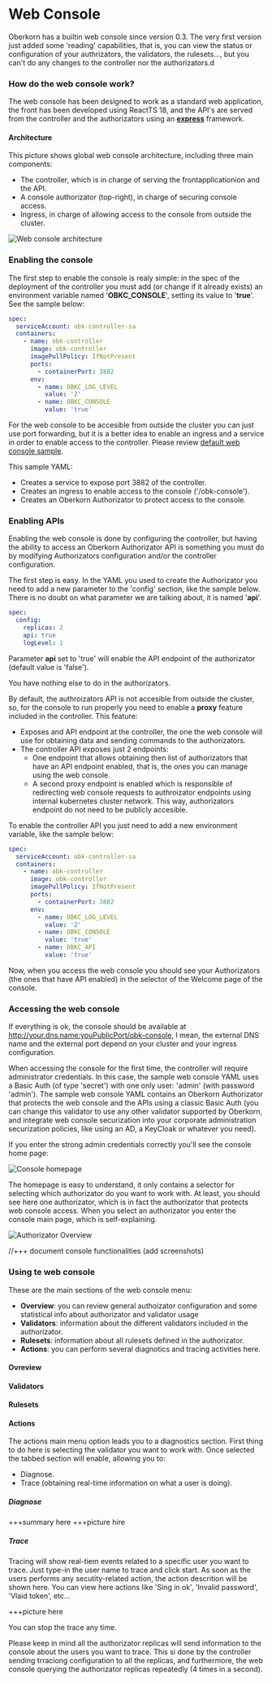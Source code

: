 # Web Console
Oberkorn has a builtin web console since version 0.3. The very first version just added some 'reading' capabilities, that is, you can view the status or configuration of your authrizators, the validators, the rulesets..., but you can't do any changes to the controller nor the authorizators.d

### How do the web console work?
The web console has been designed to work as a standard web application, the front has been developed using ReactTS 18, and the API's are served from the controller and the authorizators using an [**express**](http://expressjs.com) framework.

#### Architecture
This picture shows global web console architecture, including three main components:

  - The controller, which is in charge of serving the frontapplicationion and the API.
  - A console authorizator (top-right), in charge of securing console access.
  - Ingress, in charge of allowing access to the console from outside the cluster.

![Web console architecture](/_media/webconsole/webconsole-architecture.png)


### Enabling the console
The first step to enable the console is realy simple: in the spec of the deployment of the controller you must add (or change if it already exists) an environment variable named '**OBKC_CONSOLE**', setting its value to '**true**'. See the sample below:

```yaml
spec:
  serviceAccount: obk-controller-sa
  containers:
    - name: obk-controller
      image: obk-controller
      imagePullPolicy: IfNotPresent
      ports:
        - containerPort: 3882
      env:
        - name: OBKC_LOG_LEVEL
          value: '2'
        - name: OBKC_CONSOLE
          value: 'true'
```

For the web console to be accesible from outside the cluster you can just use port forwarding, but it is a better idea to enable an ingress and a service in order to enable access to the controller. Please review [default web console sample](https://raw.githubusercontent.com/jfvilasPersonal/obk-controller/main/controller-webconsole.yaml).

This sample YAML:
  - Creates a service to expose port 3882 of the controller.
  - Creates an ingress to enable access to the console ('/obk-console').
  - Creates an Oberkorn Authorizator to protect access to the console.

### Enabling APIs
Enabling the web console is done by configuring the controller, but having the ability to access an Oberkorn Authorizator API is something you must do by modifying Authorizators configuration and/or the controller configuration.

The first step is easy. In the YAML you used to create the Authorizator you need to add a new parameter to the 'config' section, like the sample below. There is no doubt on what parameter we are talking about, it is named '**api**'.

```yaml
spec:
  config:
    replicas: 2
    api: true
    logLevel: 1
```

Parameter **api** set to 'true' will enable the API endpoint of the authorizator (default value is 'false').

You have nothing else to do in the authorizators.

By default, the authroizators API is not accesible from outside the cluster, so, for the console to run properly you need to enable a **proxy** feature included in the controller. This feature:

  - Exposes and API endpoint at the controller, the one the web console will use for obtaining data and sending commands to the authorizators.
  - The controller API exposes just 2 endpoints:
    - One endpoint that allows obtaining then list of authorizators that have an API endpoint enabled, that is, the ones you can manage using the web console.
    - A second proxy endpoint is enabled which is responsible of redirecting web console requests to authroizator endpoints using internal kubernetes cluster network. This way, authorizators endpoint do not need to be publicly accesible.

To enable the controller API you just need to add a new environment variable, like the sample below:

```yaml
spec:
  serviceAccount: obk-controller-sa
  containers:
    - name: obk-controller
      image: obk-controller
      imagePullPolicy: IfNotPresent
      ports:
        - containerPort: 3882
      env:
        - name: OBKC_LOG_LEVEL
          value: '2'
        - name: OBKC_CONSOLE
          value: 'true'
        - name: OBKC_API
          value: 'true'
```

Now, when you access the web console you should see your Authorizators (the ones that have API enabled) in the selector of the Welcome page of the console.


### Accessing the web console
If everything is ok, the console should be available at http://your.dns.name:youPublicPort/obk-console, I mean, the external DNS name and the external port depend on your cluster and your ingress configuration.

When accessing the console for the first time, the controller will require administrator credentials. In this case, the sample web console YAML uses a Basic Auth (of type 'secret') with one only user: 'admin' (with password 'admin'). The sample web console YAML contains an Oberkorn Authorizator that protects the web console and the APIs using a classic Basic Auth (you can change this validator to use any other validator supported by Oberkorn, and integrate web console securization into your corporate administration securization policies, like using an AD, a KeyCloak or whatever you need).

If you enter the strong admin credentials correctly you'll see the console home page:

![Console homepage](/_media/webconsole/webconsole-welcome.png)

The homepage is easy to understand, it only contains a selector for selecting which authorizator do you want to work with. At least, you should see here one authorizator, which is in fact the authorizator that protects web console access. When you select an authorizator you enter the console main page, which is self-explaining.

![Authorizator Overview](/_media/webconsole/webconsole-overview.png)


//+++ document console functionalities (add screenshots)

### Using te web console
These are the main sections of the web console menu:

  - **Overview**: you can review general authoizator configuration and some statistical info about authorizator and validator usage
  - **Validators**: information about the different validators included in the authorizator.
  - **Rulesets**: information about all rulesets defined in the authorizator.
  - **Actions**: you can perform several diagnotics and tracing activities here.

#### Ovreview

#### Validators

#### Rulesets

#### Actions
The actions main menu option leads you to a diagnostics section. First thing to do here is selecting the validator you want to work with. Once selected the tabbed section will enable, allowing you to:

  - Diagnose.
  - Trace (obtaining real-time information on what a user is doing).

##### Diagnose
+++summary here
+++picture hire
##### Trace
Tracing will show real-tiem events related to a specific user you want to trace. Just type-in the user name to trace and click start. As soon as the users performs any secutity-related action, the action descrition will be shown here. You can view here actions like 'Sing in ok', 'Invalid password', 'Vlaid token', etc...

+++picture here

You can stop the trace any time.

Please keep in mind all the authorizator replicas will send information to the console about the users you want to trace. This si done by the controller sending trraciong configuration to all the replicas, and furthermore, the web console querying the authorizator replicas repeatedly (4 times in a second).
